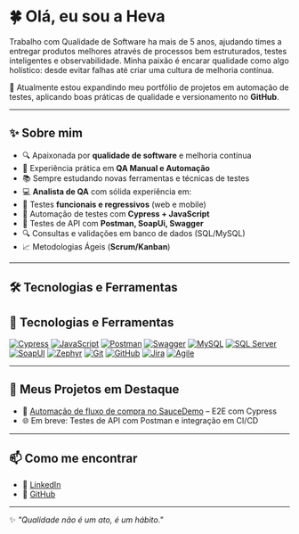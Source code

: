 # 🍀 Olá, eu sou a Heva  
Trabalho com Qualidade de Software ha mais de 5 anos, ajudando times a entregar produtos melhores através de processos bem estruturados, testes inteligentes e observabilidade. Minha paixão é encarar qualidade como algo holístico: desde evitar falhas até criar uma cultura de melhoria contínua.

🚀 Atualmente estou expandindo meu portfólio de projetos em automação de testes, aplicando boas práticas de qualidade e versionamento no **GitHub**.  

---

## ✨ Sobre mim
- 🔍 Apaixonada por **qualidade de software** e melhoria contínua  
- 🧪 Experiência prática em **QA Manual e Automação**  
- 📚 Sempre estudando novas ferramentas e técnicas de testes  
- 💻 **Analista de QA** com sólida experiência em:
- 🐞 Testes **funcionais e regressivos** (web e mobile)  
- 🤖 Automação de testes com **Cypress + JavaScript**  
- 🧩 Testes de API com **Postman, SoapUi, Swagger**  
- 🔍 Consultas e validações em banco de dados (SQL/MySQL)  
- 📈 Metodologias Ágeis (**Scrum/Kanban**)   

---

## 🛠️  Tecnologias e Ferramentas  

## 🔧 Tecnologias e Ferramentas  

[![Cypress](https://img.shields.io/badge/-Cypress-17202C?style=flat&logo=cypress&logoColor=white)](https://www.cypress.io/) 
[![JavaScript](https://img.shields.io/badge/-JavaScript-F7DF1E?style=flat&logo=javascript&logoColor=black)](https://developer.mozilla.org/pt-BR/docs/Web/JavaScript) 
[![Postman](https://img.shields.io/badge/-Postman-FF6C37?style=flat&logo=postman&logoColor=white)](https://www.postman.com/) 
[![Swagger](https://img.shields.io/badge/-Swagger-85EA2D?style=flat&logo=swagger&logoColor=black)](https://swagger.io/) 
[![MySQL](https://img.shields.io/badge/-MySQL-4479A1?style=flat&logo=mysql&logoColor=white)](https://www.mysql.com/) 
[![SQL Server](https://img.shields.io/badge/-SQL%20Server-CC2927?style=flat&logo=microsoft-sql-server&logoColor=white)](https://www.microsoft.com/sql-server) 
[![SoapUI](https://img.shields.io/badge/-SoapUI-6CB33F?style=flat&logo=soapui&logoColor=white)](https://www.soapui.org/) 
[![Zephyr](https://img.shields.io/badge/-Zephyr%20(TM4J)-2E7D32?style=flat&logo=jira&logoColor=white)](https://marketplace.atlassian.com/apps/1213259/zephyr-scale-test-management-for-jira) 
[![Git](https://img.shields.io/badge/-Git-F05032?style=flat&logo=git&logoColor=white)](https://git-scm.com/) 
[![GitHub](https://img.shields.io/badge/-GitHub-181717?style=flat&logo=github&logoColor=white)](https://github.com/herveney) 
[![Jira](https://img.shields.io/badge/-Jira-0052CC?style=flat&logo=jira&logoColor=white)](https://www.atlassian.com/software/jira) 
[![Agile](https://img.shields.io/badge/-Agile-2496ED?style=flat&logo=agile&logoColor=white)](https://en.wikipedia.org/wiki/Agile_software_development)  


---

## 📂 Meus Projetos em Destaque  

- 🤖 [Automação de fluxo de compra no SauceDemo](https://github.com/herveney/automacao-cypress) – E2E com Cypress  
- 🌐 Em breve: Testes de API com Postman e integração em CI/CD  

---

## 📫 Como me encontrar  

- 💼 [LinkedIn](https://www.linkedin.com/in/herveneylima/)  
- 🐙 [GitHub](https://github.com/herveney)  

---
✨ *"Qualidade não é um ato, é um hábito."*  
